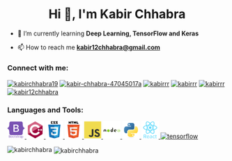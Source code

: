 <h1 align="center">Hi 👋, I'm Kabir Chhabra</h1>

- 🌱 I’m currently learning **Deep Learning, TensorFlow and Keras**

- 📫 How to reach me **kabir12chhabra@gmail.com**

<h3 align="left">Connect with me:</h3>
<p align="left">
<a href="https://twitter.com/kabirchhabra19" target="blank"><img align="center" src="https://raw.githubusercontent.com/rahuldkjain/github-profile-readme-generator/master/src/images/icons/Social/twitter.svg" alt="kabirchhabra19" height="30" width="40" /></a>
<a href="https://linkedin.com/in/kabir-chhabra-47045017a" target="blank"><img align="center" src="https://raw.githubusercontent.com/rahuldkjain/github-profile-readme-generator/master/src/images/icons/Social/linked-in-alt.svg" alt="kabir-chhabra-47045017a" height="30" width="40" /></a>
<a href="https://www.codechef.com/users/kabirrr" target="blank"><img align="center" src="https://cdn.jsdelivr.net/npm/simple-icons@3.1.0/icons/codechef.svg" alt="kabirrr" height="30" width="40" /></a>
<a href="https://www.hackerrank.com/kabirrr" target="blank"><img align="center" src="https://raw.githubusercontent.com/rahuldkjain/github-profile-readme-generator/master/src/images/icons/Social/hackerrank.svg" alt="kabirrr" height="30" width="40" /></a>
<a href="https://www.leetcode.com/kabirrr" target="blank"><img align="center" src="https://raw.githubusercontent.com/rahuldkjain/github-profile-readme-generator/master/src/images/icons/Social/leet-code.svg" alt="kabirrr" height="30" width="40" /></a>
<a href="https://auth.geeksforgeeks.org/user/kabir12chhabra" target="blank"><img align="center" src="https://raw.githubusercontent.com/rahuldkjain/github-profile-readme-generator/master/src/images/icons/Social/geeks-for-geeks.svg" alt="kabir12chhabra" height="30" width="40" /></a>
</p>

<h3 align="left">Languages and Tools:</h3>
<p align="left"> <a href="https://getbootstrap.com" target="_blank" rel="noreferrer"> <img src="https://raw.githubusercontent.com/devicons/devicon/master/icons/bootstrap/bootstrap-plain-wordmark.svg" alt="bootstrap" width="40" height="40"/> </a> <a href="https://www.w3schools.com/cpp/" target="_blank" rel="noreferrer"> <img src="https://raw.githubusercontent.com/devicons/devicon/master/icons/cplusplus/cplusplus-original.svg" alt="cplusplus" width="40" height="40"/> </a> <a href="https://www.w3schools.com/css/" target="_blank" rel="noreferrer"> <img src="https://raw.githubusercontent.com/devicons/devicon/master/icons/css3/css3-original-wordmark.svg" alt="css3" width="40" height="40"/> </a> <a href="https://www.w3.org/html/" target="_blank" rel="noreferrer"> <img src="https://raw.githubusercontent.com/devicons/devicon/master/icons/html5/html5-original-wordmark.svg" alt="html5" width="40" height="40"/> </a> <a href="https://developer.mozilla.org/en-US/docs/Web/JavaScript" target="_blank" rel="noreferrer"> <img src="https://raw.githubusercontent.com/devicons/devicon/master/icons/javascript/javascript-original.svg" alt="javascript" width="40" height="40"/> </a> <a href="https://nodejs.org" target="_blank" rel="noreferrer"> <img src="https://raw.githubusercontent.com/devicons/devicon/master/icons/nodejs/nodejs-original-wordmark.svg" alt="nodejs" width="40" height="40"/> </a> <a href="https://www.python.org" target="_blank" rel="noreferrer"> <img src="https://raw.githubusercontent.com/devicons/devicon/master/icons/python/python-original.svg" alt="python" width="40" height="40"/> </a> <a href="https://reactjs.org/" target="_blank" rel="noreferrer"> <img src="https://raw.githubusercontent.com/devicons/devicon/master/icons/react/react-original-wordmark.svg" alt="react" width="40" height="40"/> </a> <a href="https://www.tensorflow.org" target="_blank" rel="noreferrer"> <img src="https://www.vectorlogo.zone/logos/tensorflow/tensorflow-icon.svg" alt="tensorflow" width="40" height="40"/> </a> </p>

<p><img align="left" src="https://github-readme-stats.vercel.app/api/top-langs?username=kabirchhabra&show_icons=true&theme=dark&locale=en&layout=compact" alt="kabirchhabra" /></p>

<p>&nbsp;<img align="center" src="https://github-readme-stats.vercel.app/api?username=kabirchhabra&show_icons=true&theme=dark&locale=en" alt="kabirchhabra" /></p>
